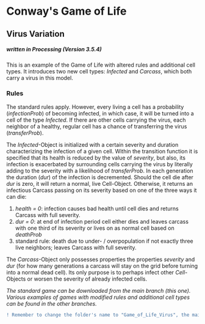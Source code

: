 # Conway's Game of Life
## Virus Variation
##### written in Processing (Version 3.5.4)

This is an example of the Game of Life with altered rules and additional cell types. It introduces two new cell types: _Infected_ and _Carcass_, which both carry a virus in this model.


### Rules
The standard rules apply. However, every living a cell has a probability (_infectionProb_) of becoming infected, in which case, it will be turned into a cell of the type _Infected_. If there are other cells carrying the virus, each neighbor of a healthy, regular cell has a chance of transferring the virus (_transferProb_).

The _Infected_-Object is initialized with a certain severity and duration characterizing the infection of a given cell. Within the transition function it is specified that its health is reduced by the value of _severity_, but also, its infection is exacerbated by surrounding cells carrying the virus by literally adding to the severity with a likelihood of _transferProb_. In each generation the duration (_dur_) of the infection is decremented. Should the cell die after _dur_ is zero, it will return a normal, live Cell-Object. Otherwise, it returns an infectious Carcass passing on its severity based on one of the three ways it can die:
1. _health = 0_: infection causes bad health until cell dies and returns Carcass with full severity.
2. _dur = 0_: at end of infection period cell either dies and leaves carcass with one third of its severity or lives on as normal cell based on _deathProb_
3. standard rule: death due to under- / overpopulation if not exactly three live neighbors; leaves Carcass with full severity.

The _Carcass_-Object only possesses properties the properties _severity_ and _dur_ (for how many generations a carcass will stay on the grid before turning into a normal dead cell). Its only purpose is to perhaps infect other _Cell_-Objects or worsen the severity of already infected cells.


_The standard game can be downloaded from the main branch (this one). Various examples of games with modified rules and additional cell types can be found in the other branches._

```diff
! Remember to change the folder's name to "Game_of_Life_Virus", the main sketch's name, when downloading the project !
```
